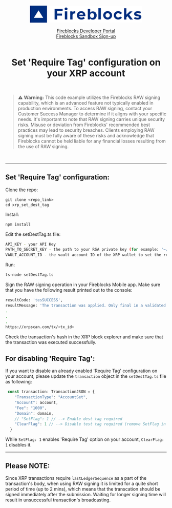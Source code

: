 <p align="center">
  <img src="./logo.svg" width="350" alt="accessibility text">
</p>
<div align="center">

  [Fireblocks Developer Portal](https://developers.fireblocks.com) </br>
  [Fireblocks Sandbox Sign-up](https://www.fireblocks.com/developer-sandbox-sign-up/) <br/><br/>
  <h1> Set 'Require Tag' configuration on your XRP account </h1>
</div>
<br/>


> :warning: **Warning:** This code example utilizes the Fireblocks RAW signing capability, which is an advanced feature not typically enabled in production environments. To access RAW signing, contact your Customer Success Manager to determine if it aligns with your specific needs. It's important to note that RAW signing carries unique security risks. Misuse or deviation from Fireblocks' recommended best practices may lead to security breaches. Clients employing RAW signing must be fully aware of these risks and acknowledge that Fireblocks cannot be held liable for any financial losses resulting from the use of RAW signing.

<br/>
<hr/>


## Set 'Require Tag' configuration:

Clone the repo:
``` 
git clone <repo_link>
cd xrp_set_dest_tag
```

Install:

```bash
npm install
```

Edit the setDestTag.ts file:

```bash
API_KEY - your API Key
PATH_TO_SECRET_KEY - the path to your RSA private key (for example: '~/secrets/fireblocks_secret.key')
VAULT_ACCOUNT_ID - the vault account ID of the XRP wallet to set the require tag configuration
```

Run:

```bash
ts-node setDestTag.ts
```

Sign the RAW signing operation in your Fireblocks Mobile app.
Make sure that you have the following result printed out to the console:

```bash
resultCode: 'tesSUCCESS',
resultMessage: 'The transaction was applied. Only final in a validated ledger.'
.
.
.
https://xrpscan.com/tx/<tx_id>
```
Check the transaction's hash in the XRP block explorer and make sure that the transaction was executed successfully.

## For disabling 'Require Tag':
If you want to disable an already enabled 'Require Tag' configuration on your account, please update the `transaction` object in the `setDestTag.ts` file as following:

```js
 const transaction: TransactionJSON = {
    "TransactionType": "AccountSet",
    "Account": account,
    "Fee": "1000",
    "Domain": domain,
    // "SetFlag": 1 // --> Enable dest tag required 
    "ClearFlag": 1 // --> Disable test tag required (remove SetFlag in this case)
  }
```

While `SetFlag: 1` enables 'Require Tag' option on your account, `ClearFlag: 1` disables it.

---

## Please NOTE:
Since XRP transactions require `lastLedgerSequence` as a part of the transaction's body, when using RAW signing it is limited for a quite short period of time (up to 2 mins), which means that the transcation should be signed immediately after the submission. Waiting for longer signing time will result in unsuccessful transaction's broadcasting.
